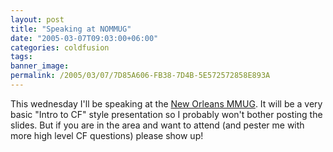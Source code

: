 ```yaml
---
layout: post
title: "Speaking at NOMMUG"
date: "2005-03-07T09:03:00+06:00"
categories: coldfusion 
tags: 
banner_image: 
permalink: /2005/03/07/7D85A606-FB38-7D4B-5E572572858E893A
---
```


This wednesday I'll be speaking at the <a href="http://www.nommug.org">New Orleans MMUG</a>. It will be a very basic "Intro to CF" style presentation so I probably won't bother posting the slides. But if you are in the area and want to attend (and pester me with more high level CF questions) please show up!